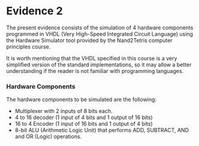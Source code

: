 # Evidence 2

The present evidence consists of the simulation of 4 hardware components programmed in VHDL (Very High-Speed Integrated Circuit Language) using the Hardware Simulator tool provided by the Nand2Tetris computer principles course.

It is worth mentioning that the VHDL specified in this course is a very simplified version of the standard implementations, so it may allow a better understanding if the reader is not familiar with programming languages.

### Hardware Components

The hardware components to be simulated are the following:
- Multiplexer with 2 inputs of 8 bits each.
- 4 to 16 decoder (1 input of 4 bits and 1 output of 16 bits)
- 16 to 4 Encoder (1 input of 16 bits and 1 output of 4 bits)
- 8-bit ALU (Arithmetic Logic Unit) that performs ADD, SUBTRACT, AND and OR (Logic) operations.
